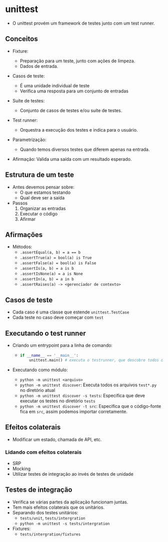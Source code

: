# unittest

- O unittest provém um framework de testes junto com um test runner.

## Conceitos

- Fixture:
  - Preparação para um teste, junto com ações de limpeza.
  - Dados de entrada.

- Casos de teste:
  - É uma unidade individual de teste
  - Verifica uma resposta para um conjunto de entradas
- Suíte de testes:
  - Conjunto de casos de testes e/ou suíte de testes.
- Test runner:
  - Orquestra a execução dos testes e indica para o usuário.
- Parametrização:
  - Quando temos diversos testes que diferem apenas na entrada.

- Afirmação: Valida uma saída com um resultado esperado.

## Estrutura de um teste

- Antes devemos pensar sobre:
  - O que estamos testando
  - Qual deve ser a saída
- Passos
  1. Organizar as entradas
  2. Executar o código
  3. Afirmar

## Afirmações

- Métodos:
  - `.assertEqual(a, b) = a == b`
  - `.assertTrue(a) = bool(a) is True`
  - `.assertFalse(a) = bool(a) is False`
  - `.assertIs(a, b) = a is b`
  - `.assertIsNone(a) = a is None`
  - `.assertIn(a, b) = a in b`
  - `.assertRaises(a) -> <gerenciador de contexto>`



## Casos de teste

- Cada caso é uma classe que estende `unittest.TestCase`
- Cada teste no caso deve começar com `test`

## Executando o test runner

- Criando um entrypoint para a linha de comando:

  - ```python
    if __name__ == '__main__':
        unittest.main() # executa o testrunner, que descobre todos os testes neste arquivo que estendem TestCase
    ```

- Executando como módulo:

  - `python -m unittest <arquivo>`
  - `python -m unittest discover`: Executa todos os arquivos `test*.py` no diretório atual
  - `python -m unittest discover -s tests`: Especifica que deve executar os testes no diretório `tests`
  - `python -m unittest discover -t src`:  Especifica que o código-fonte fica em `src`, assim podemos importar corretamente.

## Efeitos colaterais

- Modificar um estado, chamada de API, etc.

### Lidando com efeitos colaterais

- SRP
- Mocking
- Utilizar testes de integração ao invés de testes de unidade

## Testes de integração

- Verifica se várias partes da aplicação funcionam juntas.
- Tem mais efeitos colaterais que os unitários.
- Separando dos testes unitários:
  - `tests/unit`, `tests/intergration`
  - `python -m unittest -s tests/intergration`
- Fixtures:
  - `tests/intergration/fixtures`